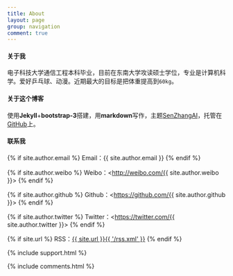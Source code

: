 ```yaml
---
title: About
layout: page
group: navigation
comment: true
---
```


#### 关于我
电子科技大学通信工程本科毕业，目前在东南大学攻读硕士学位，专业是计算机科学。爱好乒乓球、动漫。近期最大的目标是把体重提高到`60kg`。

#### 关于这个博客
使用**Jekyll**+**bootstrap-3**搭建，用**markdown**写作，主题<a href="https://github.com/SenZhangAI/senzhangai.github.com">SenZhangAI</a>，托管在<a href="https://github.com/mioopoi/mioopoi.github.io" target="_blank">GitHub</a>上。

#### 联系我

{% if site.author.email %}
Email：{{ site.author.email }}
{% endif %}

{% if site.author.weibo %}
Weibo：<http://weibo.com/{{ site.author.weibo }}>
{% endif %}

{% if site.author.github %}
Github：<https://github.com/{{ site.author.github }}>
{% endif %}

{% if site.author.twitter %}
Twitter：<https://twitter.com/{{ site.author.twitter }}>
{% endif %}

{% if site.url %}
RSS：[{{ site.url }}{{ '/rss.xml' }}](/rss.xml)
{% endif %}

{% include support.html %}

{% include comments.html %}
